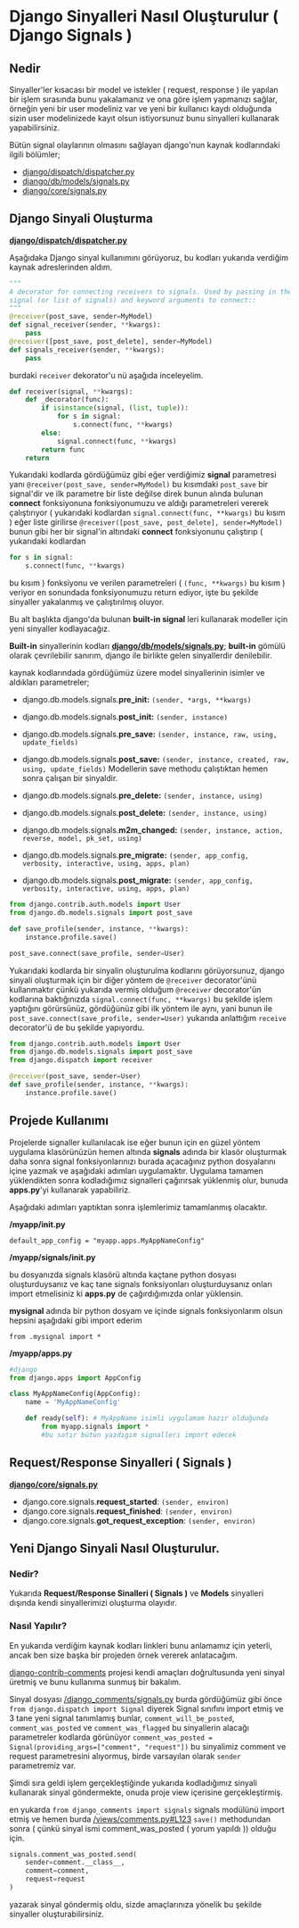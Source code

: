 # Django Sinyalleri Nasıl Oluşturulur ( Django Signals )

## Nedir

Sinyaller'ler kısacası bir model ve istekler ( request, response ) ile yapılan bir işlem sırasında bunu yakalamanız ve ona göre işlem yapmanızı sağlar, örneğin yeni bir user modeliniz var ve yeni bir kullanıcı kaydı olduğunda sizin user modelinizede kayıt olsun istiyorsunuz bunu sinyalleri kullanarak yapabilirsiniz.

Bütün signal olaylarının olmasını sağlayan django'nun kaynak kodlarındaki ilgili bölümler;
- [django/dispatch/dispatcher.py](https://github.com/django/django/blob/master/django/dispatch/dispatcher.py)
- [django/db/models/signals.py](https://github.com/django/django/blob/master/django/db/models/signals.py)
- [django/core/signals.py](https://github.com/django/django/blob/master/django/core/signals.py)

## Django Sinyali Oluşturma
[**django/dispatch/dispatcher.py**](https://github.com/django/django/blob/master/django/dispatch/dispatcher.py)

Aşağıdaka Django sinyal kullanımını görüyoruz, bu kodları yukarıda verdiğim kaynak adreslerinden aldım.

```python
"""
A decorator for connecting receivers to signals. Used by passing in the
signal (or list of signals) and keyword arguments to connect::
"""
@receiver(post_save, sender=MyModel)
def signal_receiver(sender, **kwargs):
    pass
@receiver([post_save, post_delete], sender=MyModel)
def signals_receiver(sender, **kwargs):
	pass
```

burdaki `receiver` dekorator'u nü aşağıda inceleyelim.

```python
def receiver(signal, **kwargs):
    def _decorator(func):
        if isinstance(signal, (list, tuple)):
            for s in signal:
                s.connect(func, **kwargs)
        else:
            signal.connect(func, **kwargs)
        return func
    return
```

Yukarıdaki kodlarda gördüğümüz gibi eğer verdiğimiz **signal** parametresi yanı `@receiver(post_save, sender=MyModel)` bu kısımdaki `post_save` bir signal'dir ve ilk parametre bir liste değilse direk bunun alında bulunan **connect** fonksiyonuna fonksiyonumuzu ve aldığı parametreleri vererek çalıştırıyor ( yukarıdaki kodlardan `signal.connect(func, **kwargs)` bu kısım ) eğer liste girilirse `@receiver([post_save, post_delete], sender=MyModel)` bunun gibi her bir signal'in altındaki **connect** fonksiyonunu çalıştırıp
( yukarıdaki kodlardan
```python
for s in signal:
	s.connect(func, **kwargs)
```
bu kısım ) fonksiyonu ve verilen parametreleri ( `(func, **kwargs)` bu kısım ) veriyor en sonundada fonksiyonumuzu return ediyor, işte bu şekilde sinyaller yakalanmış ve çalıştırılmış oluyor.

Bu alt başlıkta django'da bulunan **built-in signal** leri kullanarak modeller için yeni sinyaller kodlayacağız.

**Built-in** sinyallerinin kodları [**django/db/models/signals.py**](https://github.com/django/django/blob/master/django/db/models/signals.py);
**built-in** gömülü olarak çevrilebilir sanırım, django ile birlikte gelen sinyallerdir denilebilir.

kaynak kodlarındada gördüğümüz üzere model sinyallerinin isimler ve aldıkları parametreler;
- django.db.models.signals.**pre_init:**
`(sender, *args, **kwargs)`

- django.db.models.signals.**post_init:**
`(sender, instance)`

- django.db.models.signals.**pre_save:**
`(sender, instance, raw, using, update_fields)`

- django.db.models.signals.**post_save:**
`(sender, instance, created, raw, using, update_fields)`
Modellerin save methodu çalıştıktan hemen sonra çalışan bir sinyaldir.

- django.db.models.signals.**pre_delete:**
`(sender, instance, using)`

- django.db.models.signals.**post_delete:**
`(sender, instance, using)`

- django.db.models.signals.**m2m_changed:**
`(sender, instance, action, reverse, model, pk_set, using)`

- django.db.models.signals.**pre_migrate:**
`(sender, app_config, verbosity, interactive, using, apps, plan)`

- django.db.models.signals.**post_migrate:**
`(sender, app_config, verbosity, interactive, using, apps, plan)`

```python
from django.contrib.auth.models import User
from django.db.models.signals import post_save

def save_profile(sender, instance, **kwargs):
    instance.profile.save()

post_save.connect(save_profile, sender=User)
```

Yukarıdaki kodlarda bir sinyalin oluşturulma kodlarını görüyorsunuz, django sinyali oluşturmak için bir diğer yöntem de `@receiver` decorator'ünü kullanmaktır çünkü yukarıda vermiş olduğum `@receiver` decorator'ün kodlarına baktığınızda `signal.connect(func, **kwargs)` bu şekilde işlem yaptığını görürsünüz, gördüğünüz gibi ilk yöntem ile aynı, yani bunun ile `post_save.connect(save_profile, sender=User)` yukarıda anlattığım  `receive` decorator'ü de bu şekilde yapıyordu.

```python
from django.contrib.auth.models import User
from django.db.models.signals import post_save
from django.dispatch import receiver

@receiver(post_save, sender=User)
def save_profile(sender, instance, **kwargs):
    instance.profile.save()
```

## Projede Kullanımı
Projelerde signaller kullanılacak ise eğer bunun için en güzel yöntem uygulama klasörünüzün hemen altında **signals** adında bir klasör oluşturmak daha sonra signal fonksiyonlarınızı burada açacağınız python dosyalarını içine yazmak ve aşağıdaki adımları uygulamaktır. Uygulama tamamen yüklendikten sonra kodladığımız signalleri çağırırsak yüklenmiş olur, bunuda **apps.py**'yi kullanarak yapabiliriz.

Aşağıdaki adımları yaptıktan sonra işlemlerimiz tamamlanmış olacaktır.

**/myapp/__init__.py**

`default_app_config = "myapp.apps.MyAppNameConfig"`

**/myapp/signals/__init__.py**

bu dosyanızda signals klasörü altında kaçtane python dosyası oluşturduysanız ve kaç tane signals fonksiyonları oluşturduysanız onları import etmelisiniz ki **apps.py** de çağırdığımızda onlar yüklensin.

**mysignal** adında bir python dosyam ve içinde signals fonksiyonlarım olsun hepsini aşağıdaki gibi import ederim
```
from .mysignal import *
```

**/myapp/apps.py**

```python
#django
from django.apps import AppConfig

class MyAppNameConfig(AppConfig):
    name = 'MyAppNameConfig'

    def ready(self): # MyAppName isimli uygulamam hazır olduğunda
        from myapp.signals import *
		#bu satır bütün yazdıgım signalleri import edecek
```


## Request/Response Sinyalleri ( Signals )
[**django/core/signals.py**](https://github.com/django/django/blob/master/django/core/signals.py)

- django.core.signals.**request_started**:
`(sender, environ)`
- django.core.signals.**request_finished**:
`(sender, environ)`
- django.core.signals.**got_request_exception**:
`(sender, environ)`

## Yeni Django Sinyali Nasıl Oluşturulur.
### Nedir?
Yukarıda **Request/Response Sinalleri ( Signals )** ve **Models** sinyalleri dışında kendi sinyallerimizi oluşturma olayıdır.

### Nasıl Yapılır?
En yukarıda verdiğim kaynak kodları linkleri bunu anlamamız için yeterli, ancak ben size başka bir projeden örnek vererek anlatacağım.

[django-contrib-comments](https://github.com/django/django-contrib-comments) projesi kendi amaçları doğrultusunda yeni sinyal üretmiş ve bunu kullanıma sunmuş bir bakalım.

Sinyal dosyası [/django_comments/signals.py](https://github.com/django/django-contrib-comments/blob/master/django_comments/signals.py) burda gördüğümüz gibi önce `from django.dispatch import Signal` diyerek Signal sınıfını import etmiş ve 3 tane yeni signal tanımlamış bunlar, `comment_will_be_posted`, `comment_was_posted` ve `comment_was_flagged` bu sinyallerin alacağı parametreler kodlarda görünüyor `comment_was_posted = Signal(providing_args=["comment", "request"])` bu sinyalimiz comment ve request parametresini alıyormuş, birde varsayılan olarak `sender` parametremiz var.

Şimdi sıra geldi işlem gerçekleştiğinde yukarıda kodladığımız sinyali kullanarak sinyal göndermekte, onuda proje view içerisine gerçekleştirmiş.

en yukarda `from django_comments import signals` signals modülünü import etmiş ve hemen burda [/views/comments.py#L123](https://github.com/django/django-contrib-comments/blob/master/django_comments/views/comments.py#L123) `save()` methodundan sonra ( çünkü sinyal ismi comment_was_posted ( yorum yapıldı )) olduğu için.
```python
signals.comment_was_posted.send(
	sender=comment.__class__,
	comment=comment,
	request=request
)
```
yazarak sinyal göndermiş oldu, sizde amaçlarınıza yönelik bu şekilde sinyaller oluşturabilirsiniz.
